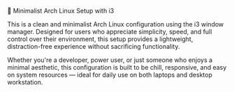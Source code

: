 🐧  Minimalist Arch Linux Setup with i3

This is a clean and minimalist Arch Linux configuration using the i3 window manager. Designed for users who appreciate simplicity, speed, 
and full control over their environment, this setup provides a lightweight, distraction-free experience without sacrificing functionality.

Whether you're a developer, power user, or just someone who enjoys a minimal aesthetic, this configuration is built to be chill, 
responsive, and easy on system resources — ideal for daily use on both laptops and desktop workstation.

